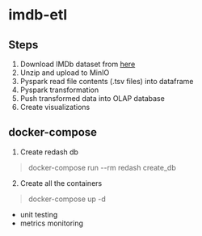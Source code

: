 # imdb-etl

## Steps
1. Download IMDb dataset from [here](https://datasets.imdbws.com/)
2. Unzip and upload to MinIO
3. Pyspark read file contents (.tsv files) into dataframe
4. Pyspark transformation
5. Push transformed data into OLAP database
6. Create visualizations

## docker-compose
1. Create redash db
> docker-compose run --rm redash create_db
2. Create all the containers
> docker-compose up -d 

- unit testing 
- metrics monitoring
